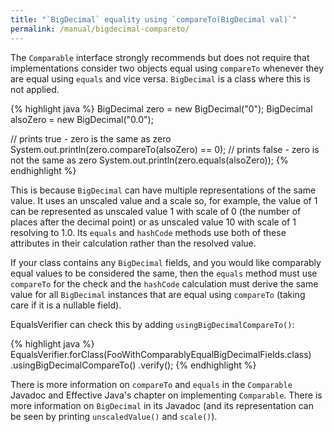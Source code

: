 ```yaml
---
title: "`BigDecimal` equality using `compareTo(BigDecimal val)`"
permalink: /manual/bigdecimal-compareto/
---
```

The `Comparable` interface strongly recommends but does not require that implementations consider two objects equal using `compareTo` whenever they are equal using `equals` and vice versa. `BigDecimal` is a class where this is not applied.

{% highlight java %}
BigDecimal zero = new BigDecimal("0");
BigDecimal alsoZero = new BigDecimal("0.0");

// prints true - zero is the same as zero
System.out.println(zero.compareTo(alsoZero) == 0);
// prints false - zero is not the same as zero
System.out.println(zero.equals(alsoZero));
{% endhighlight %}

This is because `BigDecimal` can have multiple representations of the same value. It uses an unscaled value and a scale so, for example, the value of 1 can be represented as unscaled value 1 with scale of 0 (the number of places after the decimal point) or as unscaled value 10 with scale of 1 resolving to 1.0. Its `equals` and `hashCode` methods use both of these attributes in their calculation rather than the resolved value.

If your class contains any `BigDecimal` fields, and you would like comparably equal values to be considered the same, then the `equals` method must use `compareTo` for the check and the `hashCode` calculation must derive the same value for all `BigDecimal` instances that are equal using `compareTo` (taking care if it is a nullable field).

EqualsVerifier can check this by adding `usingBigDecimalCompareTo()`:

{% highlight java %}
EqualsVerifier.forClass(FooWithComparablyEqualBigDecimalFields.class)
    .usingBigDecimalCompareTo()
    .verify();
{% endhighlight %}

There is more information on `compareTo` and `equals` in the `Comparable` Javadoc and Effective Java's chapter on implementing `Comparable`.
There is more information on `BigDecimal` in its Javadoc (and its representation can be seen by printing `unscaledValue()` and `scale()`).
